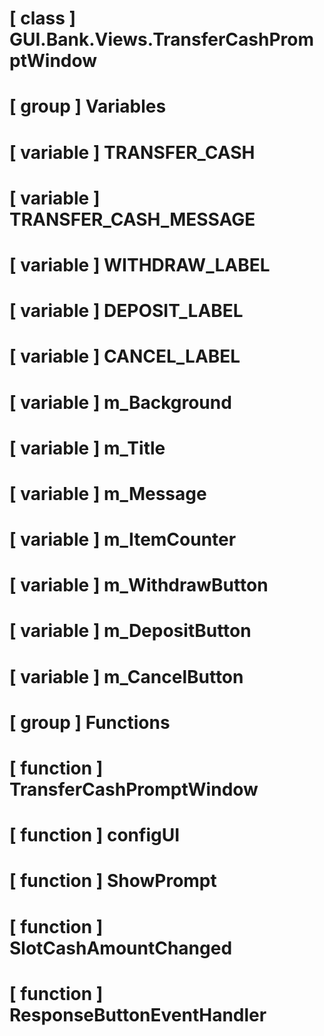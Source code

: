 # [ class ] GUI.Bank.Views.TransferCashPromptWindow

# [ group ] Variables

# [ variable ] TRANSFER_CASH

# [ variable ] TRANSFER_CASH_MESSAGE

# [ variable ] WITHDRAW_LABEL

# [ variable ] DEPOSIT_LABEL

# [ variable ] CANCEL_LABEL

# [ variable ] m_Background

# [ variable ] m_Title

# [ variable ] m_Message

# [ variable ] m_ItemCounter

# [ variable ] m_WithdrawButton

# [ variable ] m_DepositButton

# [ variable ] m_CancelButton

# [ group ] Functions

# [ function ] TransferCashPromptWindow

# [ function ] configUI

# [ function ] ShowPrompt

# [ function ] SlotCashAmountChanged

# [ function ] ResponseButtonEventHandler

